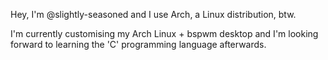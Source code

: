 Hey, I'm @slightly-seasoned and I use Arch, a Linux distribution, btw.

I'm currently customising my Arch Linux + bspwm desktop and I'm looking forward to learning the 'C' programming language afterwards.
<!---
slightly-seasoned/slightly-seasoned is a ✨ special ✨ repository because its `README.md` (this file) appears on your GitHub profile.
You can click the Preview link to take a look at your changes.
--->
